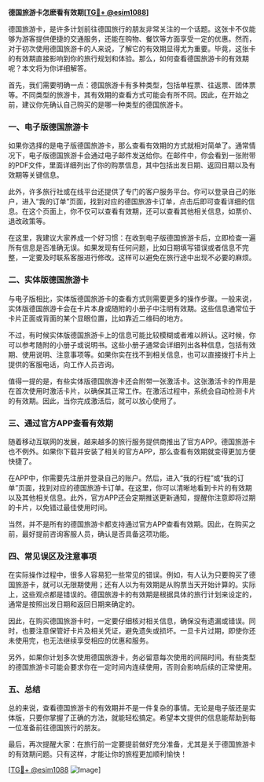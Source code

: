 **德国旅游卡怎麽看有效期[[TG💪+ @esim1088](https://t.me/s/esim1088)]**

德国旅游卡，是许多计划前往德国旅行的朋友非常关注的一个话题。这张卡不仅能够为游客提供便捷的交通服务，还能在购物、餐饮等方面享受一定的优惠。然而，对于初次使用德国旅游卡的人来说，了解它的有效期显得尤为重要。毕竟，这张卡的有效期直接影响到你的旅行规划和体验。那么，如何查看德国旅游卡的有效期呢？本文将为你详细解答。

首先，我们需要明确一点：德国旅游卡有多种类型，包括单程票、往返票、团体票等。不同类型的旅游卡，其有效期的查看方式可能会有所不同。因此，在开始之前，建议你先确认自己购买的是哪一种类型的德国旅游卡。

### 一、电子版德国旅游卡

如果你选择的是电子版德国旅游卡，那么查看有效期的方式就相对简单了。通常情况下，电子版德国旅游卡会通过电子邮件发送给你。在邮件中，你会看到一张附带的PDF文件，里面详细列出了你的购票信息，其中包括出发日期、返回日期以及有效期等关键信息。

此外，许多旅行社或在线平台还提供了专门的客户服务平台。你可以登录自己的账户，进入“我的订单”页面，找到对应的德国旅游卡订单，点击后即可查看详细的信息。在这个页面上，你不仅可以查看有效期，还可以查看其他相关信息，如票价、退改政策等。

在这里，我建议大家养成一个好习惯：在收到电子版德国旅游卡后，立即检查一遍所有信息是否准确无误。如果发现有任何问题，比如日期填写错误或者信息不完整，一定要及时联系客服进行修改。这样可以避免在旅行途中出现不必要的麻烦。

### 二、实体版德国旅游卡

与电子版相比，实体版德国旅游卡的查看方式则需要更多的操作步骤。一般来说，实体版德国旅游卡会在卡片本身或随附的小册子中注明有效期。这些信息通常位于卡片正面或背面的某个显眼位置，比如靠近二维码的地方。

不过，有时候实体版德国旅游卡上的信息可能比较模糊或者难以辨认。这时候，你可以参考随附的小册子或说明书。这些小册子通常会详细列出各种信息，包括有效期、使用说明、注意事项等。如果你实在找不到相关信息，也可以直接拨打卡片上提供的客服电话，向工作人员咨询。

值得一提的是，有些实体版德国旅游卡还会附带一张激活卡。这张激活卡的作用是在首次使用时激活卡片，以确保其正常工作。在激活过程中，系统会自动检测卡片的有效期。因此，当你完成激活后，就可以放心使用了。

### 三、通过官方APP查看有效期

随着移动互联网的发展，越来越多的旅行服务提供商推出了官方APP。德国旅游卡也不例外。如果你下载并安装了相关的官方APP，那么查看有效期就变得更加方便快捷了。

在APP中，你需要先注册并登录自己的账户。然后，进入“我的行程”或“我的订单”页面，找到对应的德国旅游卡订单。在这里，你可以清晰地看到卡片的有效期以及其他相关信息。此外，官方APP还会定期推送更新通知，提醒你注意即将过期的卡片，以免错过最佳使用时间。

当然，并不是所有的德国旅游卡都支持通过官方APP查看有效期。因此，在购买之前，最好提前咨询客服人员，确认是否具备这项功能。

### 四、常见误区及注意事项

在实际操作过程中，很多人容易犯一些常见的错误。例如，有人认为只要购买了德国旅游卡，就可以无限期使用；还有人以为有效期是从购票当天开始计算的。实际上，这些观点都是错误的。德国旅游卡的有效期是根据具体的旅行计划来设定的，通常是按照出发日期和返回日期来确定的。

因此，在购买德国旅游卡时，一定要仔细核对相关信息，确保没有遗漏或错误。同时，也要注意保管好卡片及相关凭证，避免遗失或损坏。一旦卡片过期，即使你还未使用完，也无法继续享受相应的优惠和服务。

另外，如果你计划多次使用德国旅游卡，务必留意每次使用的间隔时间。有些类型的德国旅游卡可能会要求你在一定时间内连续使用，否则会影响后续的正常使用。

### 五、总结

总的来说，查看德国旅游卡的有效期并不是一件复杂的事情。无论是电子版还是实体版，只要你掌握了正确的方法，就能轻松搞定。希望本文提供的信息能帮助到每一位准备前往德国旅行的朋友。

最后，再次提醒大家：在旅行前一定要提前做好充分准备，尤其是关于德国旅游卡的有效期问题。只有这样，才能让你的旅程更加顺利愉快！

[[TG💪+ @esim1088](https://t.me/s/esim1088) ![Image](https://i.postimg.cc/4NQfJmqS/Snipaste-2025-05-13-00-14-12.png)]